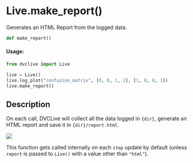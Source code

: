 # Live.make_report()

Generates an HTML Report from the logged data.

```py
def make_report()
```

#### Usage:

```py
from dvclive import Live

live = Live()
live.log_plot("confusion_matrix", [0, 0, 1, 1], [1, 0, 0, 1])
live.make_report()
```

## Description

On each call, DVCLive will collect all the data logged in `{dir}`, generate an
HTML report and save it in `{dir}/report.html`.

![](/img/dvclive-html.gif)

<admon type="info">

This function gets called internally on each `step` update by default (unless
`report` is passed to `Live()` with a value other than `"html"`).

</admon>

